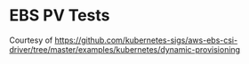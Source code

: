 # EBS PV Tests

Courtesy of https://github.com/kubernetes-sigs/aws-ebs-csi-driver/tree/master/examples/kubernetes/dynamic-provisioning

